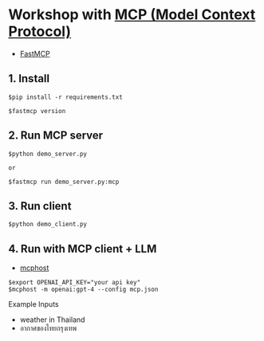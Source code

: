 # Workshop with [MCP (Model Context Protocol)](https://modelcontextprotocol.io/)
* [FastMCP](https://gofastmcp.com/)

## 1. Install
```
$pip install -r requirements.txt

$fastmcp version
```

## 2. Run MCP server
```
$python demo_server.py

or

$fastmcp run demo_server.py:mcp
```

## 3. Run client
```
$python demo_client.py
```

## 4. Run with MCP client + LLM
* [mcphost](https://github.com/mark3labs/mcphost)

```
$export OPENAI_API_KEY="your api key"
$mcphost -m openai:gpt-4 --config mcp.json
```

Example Inputs
* weather in Thailand
* อากาศของไทยกรุงเทพ